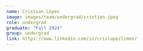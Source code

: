 ```yaml
---
name: Cristian Lopez
image: images/team/undergrad/cristian.jpeg
role: undergrad
graduate: "Fall 2024"
group: undergrad
link: https://www.linkedin.com/in/crislopezlimon/
---
```


